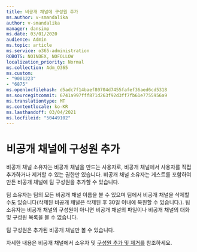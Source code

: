 ```yaml
---
title: 비공개 채널에 구성원 추가
ms.author: v-smandalika
author: v-smandalika
manager: dansimp
ms.date: 03/01/2020
audience: Admin
ms.topic: article
ms.service: o365-administration
ROBOTS: NOINDEX, NOFOLLOW
localization_priority: Normal
ms.collection: Adm_O365
ms.custom:
- "9001223"
- "6875"
ms.openlocfilehash: d5adc7f14baef80704d7455fafef36aed6cd5318
ms.sourcegitcommit: 6741a997fff871d263f92d3ff7fb61e7755956a9
ms.translationtype: MT
ms.contentlocale: ko-KR
ms.lasthandoff: 03/04/2021
ms.locfileid: "50449102"
---
```

# <a name="adding-members-to-private-channels"></a>비공개 채널에 구성원 추가

비공개 채널 소유자는 비공개 채널을 만드는 사용자로, 비공개 채널에서 사용자를 직접 추가하거나 제거할 수 있는 권한만 있습니다. 비공개 채널 소유자는 게스트를 포함하여 만든 비공개 채널에 팀 구성원을 추가할 수 있습니다.

팀 소유자는 팀의 모든 비공개 채널 이름을 볼 수 있으며 팀에서 비공개 채널을 삭제할 수도 있습니다(삭제된 비공개 채널은 삭제된 후 30일 이내에 복원할 수 있습니다.). 팀 소유자는 비공개 채널의 구성원이 아니면 비공개 채널의 파일이나 비공개 채널의 대화 및 구성원 목록을 볼 수 없습니다.

팀 구성원은 추가된 비공개 채널만 볼 수 있습니다.

자세한 내용은 비공개 채널에서 소유자 및 [구성원 추가 및 제거를](https://docs.microsoft.com/MicrosoftTeams/private-channels#adding-and-removing-owners-and-members) 참조하세요.
